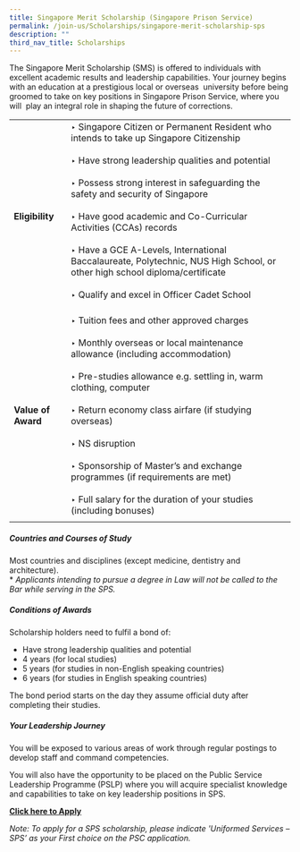 ```yaml
---
title: Singapore Merit Scholarship (Singapore Prison Service)
permalink: /join-us/Scholarships/singapore-merit-scholarship-sps
description: ""
third_nav_title: Scholarships
---
```

The Singapore Merit Scholarship (SMS) is offered to individuals with excellent academic results and leadership capabilities. Your journey begins with an education at a prestigious local or overseas  university before being groomed to take on key positions in Singapore Prison Service, where you will  play an integral role in shaping the future of corrections.

|  | | 
| -------- | -------- |
|<b>Eligibility</b> | ‣ Singapore Citizen or Permanent Resident who intends to take up Singapore Citizenship<br>&nbsp;<br>‣ Have strong leadership qualities and potential<br>&nbsp;<br>‣ Possess strong interest in safeguarding the safety and security of Singapore<br>&nbsp;<br>‣ Have good academic and Co-Curricular Activities (CCAs) records<br>&nbsp;<br>‣ Have a GCE A-Levels, International Baccalaureate, Polytechnic, NUS High School, or other high school diploma/certificate<br>&nbsp;<br>‣ Qualify and excel in Officer Cadet School <br>&nbsp;<br>| 
|<b>Value of Award</b>| ‣ Tuition fees and other approved charges<br>&nbsp;<br>‣ Monthly overseas or local maintenance allowance (including accommodation)<br>&nbsp;<br>‣ Pre-studies allowance e.g. settling in, warm clothing, computer<br>&nbsp;<br>‣ Return economy class airfare (if studying overseas)<br>&nbsp;<br>‣ NS disruption<br>&nbsp;<br>‣ Sponsorship of Master’s and exchange programmes (if requirements are met)<br>&nbsp;<br>‣ Full salary for the duration of your studies (including bonuses) | 
|| | 

##### Countries and Courses of Study
Most countries and disciplines (except medicine, dentistry and architecture).  
\* _Applicants intending to pursue a degree in Law will not be called to the Bar while serving in the SPS._

##### Conditions of Awards
Scholarship holders need to fulfil a bond of:

*   Have strong leadership qualities and potential
*   4 years (for local studies)
*   5 years (for studies in non-English speaking countries)
*   6 years (for studies in English speaking countries)

The bond period starts on the day they assume official duty after completing their studies.

##### Your Leadership Journey
You will be exposed to various areas of work through regular postings to develop staff and command competencies.

You will also have the opportunity to be placed on the Public Service Leadership Programme (PSLP) where you will acquire specialist knowledge and capabilities to take on key leadership positions in SPS.

[**Click here to Apply**](https://www.psc.gov.sg/Scholarships/public-sector-scholarships/browse-by-scholarship/singapore-merit-scholarship-MHA)

_Note: To apply for a SPS scholarship, please indicate 'Uniformed Services – SPS’ as your First choice on the PSC application._